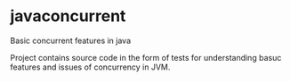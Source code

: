 # javaconcurrent
Basic concurrent features in java

Project contains source code in the form of tests for understanding basuc features and issues of concurrency in JVM. 
